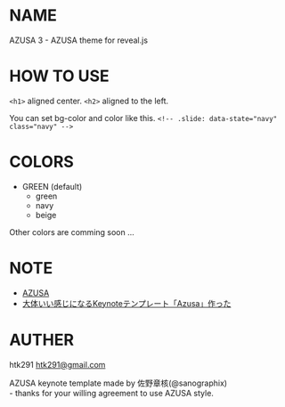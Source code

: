 # NAME

AZUSA 3 - AZUSA theme for reveal.js

# HOW TO USE

`<h1>` aligned center.
`<h2>` aligned to the left.

You can set bg-color and color like this.
`<!-- .slide: data-state="navy" class="navy" -->`

# COLORS

* GREEN (default)
    - green
    - navy
    - beige

Other colors are comming soon ...

# NOTE

* [AZUSA](http://sanographix.github.io/azusa-keynote/)
* [大体いい感じになるKeynoteテンプレート「Azusa」作った](http://memo.sanographix.net/post/82160791768)

# AUTHER

htk291 <htk291@gmail.com>  

AZUSA keynote template made by 佐野章核(@sanographix)  
    - thanks for your willing agreement to use AZUSA style.
